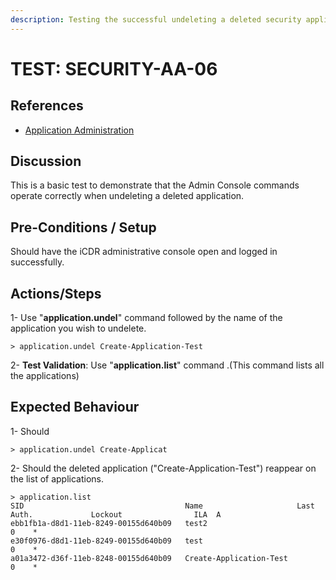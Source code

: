 ```yaml
---
description: Testing the successful undeleting a deleted security application.
---
```


# TEST: SECURITY-AA-06

## References

* [Application Administration](./)

## Discussion

This is a basic test to demonstrate that the Admin Console commands operate correctly when undeleting a deleted application.

## Pre-Conditions / Setup

Should have the iCDR administrative console open and logged in successfully.

## Actions/Steps

1- Use "**application.undel**" command followed by the name of the application you wish to undelete.

```
> application.undel Create-Application-Test
```

2- **Test Validation**: Use "**application.list**" command .(This command lists all the applications)

## Expected Behaviour

1- Should&#x20;

```
> application.undel Create-Applicat
```

2- Should the deleted application ("Create-Application-Test") reappear on the list of applications.

```
> application.list
SID                                    Name                     Last Auth.             Lockout                ILA  A
ebb1fb1a-d8d1-11eb-8249-00155d640b09   test2                                                                  0    *
e30f0976-d8d1-11eb-8249-00155d640b09   test                                                                   0    *
a01a3472-d36f-11eb-8248-00155d640b09   Create-Application-Test                                                0    *
```
